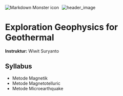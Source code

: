 ![header_image](https://wiwit.staff.ugm.ac.id/images/dp-explogeoth.png)
<img src="https://wiwit.staff.ugm.ac.id/images/dp-explogeoth.png"
     alt="Markdown Monster icon"
     style="float: left; margin-right: 10px;" />
# Exploration Geophysics for Geothermal
**Instruktur:** 
 Wiwit Suryanto

## Syllabus
* Metode Magnetik
* Metode Magnetotelluric
* Metode Microearthquake
